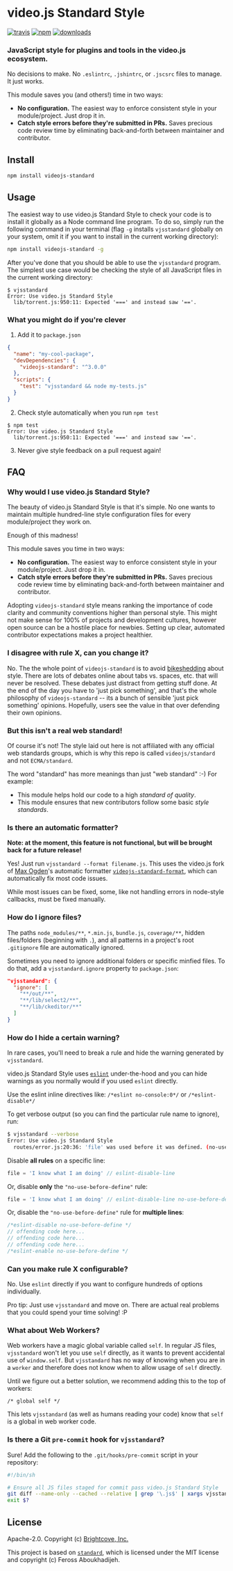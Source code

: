 # video.js Standard Style

[![travis][travis-image]][travis-url]
[![npm][npm-image]][npm-url]
[![downloads][downloads-image]][downloads-url]

### JavaScript style for plugins and tools in the video.js ecosystem.

No decisions to make. No `.eslintrc`, `.jshintrc`, or `.jscsrc` files to manage. It just works.

This module saves you (and others!) time in two ways:

- **No configuration.** The easiest way to enforce consistent style in your module/project. Just drop it in.
- **Catch style errors before they're submitted in PRs.** Saves precious code review time by eliminating back-and-forth between maintainer and contributor.

## Install

```bash
npm install videojs-standard
```

## Usage

The easiest way to use video.js Standard Style to check your code is to install it globally as a Node command line program. To do so, simply run the following command in your terminal (flag `-g` installs `vjsstandard` globally on your system, omit it if you want to install in the current working directory):

```bash
npm install videojs-standard -g
```

After you've done that you should be able to use the `vjsstandard` program. The simplest use case would be checking the style of all JavaScript files in the current working directory:

```
$ vjsstandard
Error: Use video.js Standard Style
  lib/torrent.js:950:11: Expected '===' and instead saw '=='.
```

### What you might do if you're clever

1. Add it to `package.json`

  ```json
  {
    "name": "my-cool-package",
    "devDependencies": {
      "videojs-standard": "^3.0.0"
    },
    "scripts": {
      "test": "vjsstandard && node my-tests.js"
    }
  }
  ```

2. Check style automatically when you run `npm test`

  ```
  $ npm test
  Error: Use video.js Standard Style
    lib/torrent.js:950:11: Expected '===' and instead saw '=='.
  ```

3. Never give style feedback on a pull request again!

## FAQ

### Why would I use video.js Standard Style?

The beauty of video.js Standard Style is that it's simple. No one wants to maintain multiple hundred-line style configuration files for every module/project they work on.

Enough of this madness!

This module saves you time in two ways:

- **No configuration.** The easiest way to enforce consistent style in your
  module/project. Just drop it in.
- **Catch style errors before they're submitted in PRs.** Saves precious code review time
  by eliminating back-and-forth between maintainer and contributor.

Adopting `videojs-standard` style means ranking the importance of code clarity and community conventions higher than personal style. This might not make sense for 100% of projects and development cultures, however open source can be a hostile place for newbies. Setting up clear, automated contributor expectations makes a project healthier.

### I disagree with rule X, can you change it?

No. The the whole point of `videojs-standard` is to avoid [bikeshedding][bikeshedding] about style. There are lots of debates online about tabs vs. spaces, etc. that will never be resolved. These debates just distract from getting stuff done. At the end of the day you have to 'just pick something', and that's the whole philosophy of `videojs-standard` -- its a bunch of sensible 'just pick something' opinions. Hopefully, users see the value in that over defending their own opinions.

### But this isn't a real web standard!

Of course it's not! The style laid out here is not affiliated with any official web standards groups, which is why this repo is called `videojs/standard` and not `ECMA/standard`.

The word "standard" has more meanings than just "web standard" :-) For example:

- This module helps hold our code to a high *standard of quality*.
- This module ensures that new contributors follow some basic *style standards*.

### Is there an automatic formatter?

__Note: at the moment, this feature is not functional, but will be brought back for a future release!__

Yes! Just run `vjsstandard --format filename.js`. This uses the video.js fork of [Max Ogden][max]'s automatic formatter [`videojs-standard-format`][videojs-standard-format], which can automatically fix most code issues.

While most issues can be fixed, some, like not handling errors in node-style callbacks, must be fixed manually.

### How do I ignore files?

The paths `node_modules/**`, `*.min.js`, `bundle.js`, `coverage/**`, hidden files/folders (beginning with `.`), and all patterns in a project's root `.gitignore` file are automatically ignored.

Sometimes you need to ignore additional folders or specific minfied files. To do that, add a `vjsstandard.ignore` property to `package.json`:

```json
"vjsstandard": {
  "ignore": [
    "**/out/**",
    "**/lib/select2/**",
    "**/lib/ckeditor/**"
  ]
}
```

### How do I hide a certain warning?

In rare cases, you'll need to break a rule and hide the warning generated by `vjsstandard`.

video.js Standard Style uses [`eslint`](http://eslint.org/) under-the-hood and you can hide warnings as you normally would if you used `eslint` directly.

Use the eslint inline directives like: `/*eslint no-console:0*/` or `/*eslint-disable*/` 

To get verbose output (so you can find the particular rule name to ignore), run:

```bash
$ vjsstandard --verbose
Error: Use video.js Standard Style
  routes/error.js:20:36: 'file' was used before it was defined. (no-use-before-define)
```

Disable **all rules** on a specific line:

```js
file = 'I know what I am doing' // eslint-disable-line
```

Or, disable **only** the `"no-use-before-define"` rule:

```js
file = 'I know what I am doing' // eslint-disable-line no-use-before-define
```

Or, disable the `"no-use-before-define"` rule for **multiple lines**:

```js
/*eslint-disable no-use-before-define */
// offending code here...
// offending code here...
// offending code here...
/*eslint-enable no-use-before-define */
```

### Can you make rule X configurable?

No. Use `eslint` directly if you want to configure hundreds of options individually.

Pro tip: Just use `vjsstandard` and move on. There are actual real problems that you could spend your time solving! :P

### What about Web Workers?

Web workers have a magic global variable called `self`. In regular JS files, `vjsstandard` won't let you use `self` directly, as it wants to prevent accidental use of `window.self`. But `vjsstandard` has no way of knowing when you are in a `worker` and therefore does not know when to allow usage of `self` directly.

Until we figure out a better solution, we recommend adding this to the top of workers:

```
/* global self */
```

This lets `vjsstandard` (as well as humans reading your code) know that `self` is a global in web worker code.

### Is there a Git `pre-commit` hook for `vjsstandard`?

Sure! Add the following to the `.git/hooks/pre-commit` script in your repository:

```sh
#!/bin/sh

# Ensure all JS files staged for commit pass video.js Standard Style
git diff --name-only --cached --relative | grep '\.js$' | xargs vjsstandard
exit $?
```

## License

Apache-2.0. Copyright (c) [Brightcove, Inc.][bcov]

This project is based on [`standard`][standard], which is licensed under the MIT license and copyright (c) Feross Aboukhadijeh.

[bcov]: https://www.brightcove.com/
[bikeshedding]: https://www.freebsd.org/doc/en_US.ISO8859-1/books/faq/misc.html#idp60694736
[downloads-image]: https://img.shields.io/npm/dm/videojs-standard.svg?style=flat
[downloads-url]: https://npmjs.org/package/videojs-standard
[max]: https://github.com/maxogden
[standard]: https://github.com/feross/standard
[travis-image]: https://img.shields.io/travis/videojs/standard.svg?style=flat
[travis-url]: https://travis-ci.org/videojs/standard
[videojs-standard]: https://github.com/videojs/standard
[videojs-standard-format]: https://github.com/videojs/standard-format
[npm-image]: https://img.shields.io/npm/v/videojs-standard.svg?style=flat
[npm-url]: https://npmjs.org/package/videojs-standard
[travis-image]: https://img.shields.io/travis/videojs/standard.svg?style=flat
[travis-url]: https://travis-ci.org/videojs/standard
